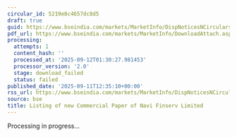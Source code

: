```yaml
---
circular_id: 5219e8c4657dc8d5
draft: true
guid: https://www.bseindia.com/markets/MarketInfo/DispNoticesNCirculars.aspx?Noticeid={8C1642F8-120A-4B5B-892F-53FD8BB00C40}&noticeno=20250911-57&dt=09/11/2025&icount=57&totcount=91&flag=0
pdf_url: https://www.bseindia.com/markets/MarketInfo/DownloadAttach.aspx?id=20250911-57&attachedId=
processing:
  attempts: 1
  content_hash: ''
  processed_at: '2025-09-12T01:30:27.981453'
  processor_version: '2.0'
  stage: download_failed
  status: failed
published_date: '2025-09-11T12:35:10+00:00'
rss_url: https://www.bseindia.com/markets/MarketInfo/DispNoticesNCirculars.aspx?Noticeid={8C1642F8-120A-4B5B-892F-53FD8BB00C40}&noticeno=20250911-57&dt=09/11/2025&icount=57&totcount=91&flag=0
source: bse
title: Listing of new Commercial Paper of Navi Finserv Limited
---
```


Processing in progress...